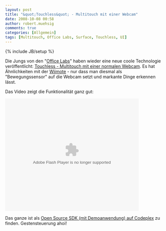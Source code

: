 ```yaml
---
layout: post
title: "&quot;Touchless&quot; - Multitouch mit einer Webcam"
date: 2008-10-08 00:58
author: robert.muehsig
comments: true
categories: [Allgemein]
tags: [Multitouch, Office Labs, Surface, Touchless, UI]
---
```

{% include JB/setup %}
<p>Die Jungs von den "<a href="http://www.officelabs.com">Office Labs</a>" haben wieder eine neue coole Technologie veröffentlicht: <a href="http://www.officelabs.com/Lists/Posts/Post.aspx?List=3d0ec20d-058d-4333-813a-ebbcf0846655&amp;ID=61">Touchless - Multitouch mit einer normalen Webcam</a>. Es hat Ähnlichkeiten mit der <a href="http://code-inside.de/blog/2008/09/15/wii-pptplex-eine-etwas-andere-steuerung-in-einer-etwas-anderen-prsentationsart/">Wiimote</a> - nur dass man diesmal als "Bewegungssensor" auf die Webcam setzt und markante Dinge erkennen lässt.</p> <p>Das Video zeigt die Funktionalität ganz gut:</p> <p><embed src="http://images.soapbox.msn.com/flash/soapbox1_1.swf" quality="high" width="432" height="364" wmode="transparent" type="application/x-shockwave-flash" pluginspage="http://macromedia.com/go/getflashplayer" flashvars="c=v&flvfc=10001&v=a89a217b-fc38-4a6c-87f8-ab59a2028391"></embed></p> <p>Das ganze ist als <a href="http://www.codeplex.com/touchless/Release/ProjectReleases.aspx?ReleaseId=17986">Open Source SDK (mit Demoanwendung) auf Codeplex</a> zu finden. Gestensteuerung ahoi!</p>

